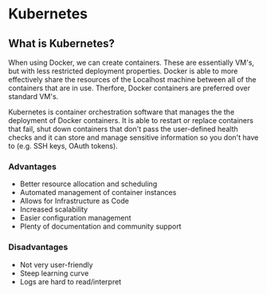 # Kubernetes
## What is Kubernetes?
When using Docker, we can create containers. These are essentially VM's, but with less restricted deployment properties. Docker is able to more effectively share the resources of the Localhost machine between all of the containers that are in use. Therfore, Docker containers are preferred over standard VM's.

Kubernetes is container orchestration software that manages the the deployment of Docker containers. It is able to restart or replace containers that fail, shut down containers that don't pass the user-defined health checks and it can store and manage sensitive information so you don't have to (e.g. SSH keys, OAuth tokens).



### Advantages
- Better resource allocation and scheduling
- Automated management of container instances
- Allows for Infrastructure as Code
- Increased scalability
- Easier configuration management
- Plenty of documentation and community support

### Disadvantages
- Not very user-friendly
- Steep learning curve
- Logs are hard to read/interpret
